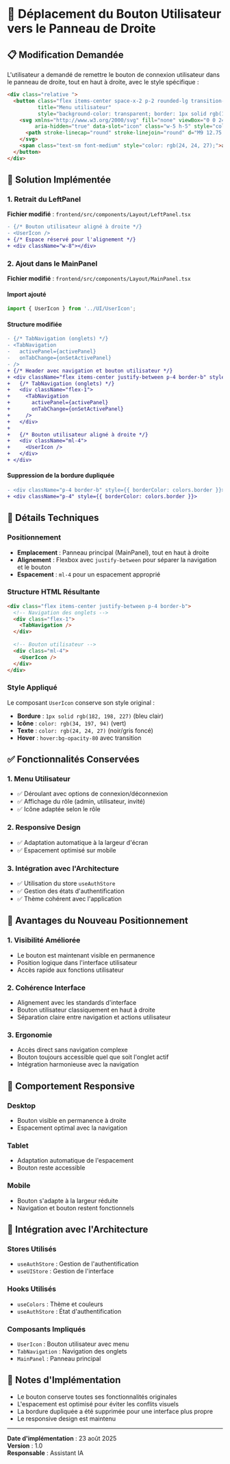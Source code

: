 # 🔄 Déplacement du Bouton Utilisateur vers le Panneau de Droite

## 📋 **Modification Demandée**

L'utilisateur a demandé de remettre le bouton de connexion utilisateur dans le panneau de droite, tout en haut à droite, avec le style spécifique :

```html
<div class="relative ">
  <button class="flex items-center space-x-2 p-2 rounded-lg transition-all duration-200 hover:bg-opacity-80 cursor-pointer" 
          title="Menu utilisateur" 
          style="background-color: transparent; border: 1px solid rgb(182, 198, 227);">
    <svg xmlns="http://www.w3.org/2000/svg" fill="none" viewBox="0 0 24 24" stroke-width="1.5" stroke="currentColor" 
         aria-hidden="true" data-slot="icon" class="w-5 h-5" style="color: rgb(34, 197, 94);">
      <path stroke-linecap="round" stroke-linejoin="round" d="M9 12.75 11.25 15 15 9.75m-3-7.036A11.959 11.959 0 0 1 3.598 6 11.99 11.99 0 0 0 3 9.749c0 5.592 3.824 10.29 9 11.623 5.176-1.332 9-6.03 9-11.622 0-1.31-.21-2.571-.598-3.751h-.152c-3.196 0-6.1-1.248-8.25-3.285Z"></path>
    </svg>
    <span class="text-sm font-medium" style="color: rgb(24, 24, 27);">admin</span>
  </button>
</div>
```

## 🎯 **Solution Implémentée**

### **1. Retrait du LeftPanel**

**Fichier modifié** : `frontend/src/components/Layout/LeftPanel.tsx`

```diff
- {/* Bouton utilisateur aligné à droite */}
- <UserIcon />
+ {/* Espace réservé pour l'alignement */}
+ <div className="w-8"></div>
```

### **2. Ajout dans le MainPanel**

**Fichier modifié** : `frontend/src/components/Layout/MainPanel.tsx`

#### **Import ajouté**
```typescript
import { UserIcon } from '../UI/UserIcon';
```

#### **Structure modifiée**
```diff
- {/* TabNavigation (onglets) */}
- <TabNavigation 
-   activePanel={activePanel} 
-   onTabChange={onSetActivePanel} 
- />
+ {/* Header avec navigation et bouton utilisateur */}
+ <div className="flex items-center justify-between p-4 border-b" style={{ borderColor: colors.border }}>
+   {/* TabNavigation (onglets) */}
+   <div className="flex-1">
+     <TabNavigation 
+       activePanel={activePanel} 
+       onTabChange={onSetActivePanel} 
+     />
+   </div>
+   
+   {/* Bouton utilisateur aligné à droite */}
+   <div className="ml-4">
+     <UserIcon />
+   </div>
+ </div>
```

#### **Suppression de la bordure dupliquée**
```diff
- <div className="p-4 border-b" style={{ borderColor: colors.border }}>
+ <div className="p-4" style={{ borderColor: colors.border }}>
```

## 🔧 **Détails Techniques**

### **Positionnement**

- **Emplacement** : Panneau principal (MainPanel), tout en haut à droite
- **Alignement** : Flexbox avec `justify-between` pour séparer la navigation et le bouton
- **Espacement** : `ml-4` pour un espacement approprié

### **Structure HTML Résultante**

```html
<div class="flex items-center justify-between p-4 border-b">
  <!-- Navigation des onglets -->
  <div class="flex-1">
    <TabNavigation />
  </div>
  
  <!-- Bouton utilisateur -->
  <div class="ml-4">
    <UserIcon />
  </div>
</div>
```

### **Style Appliqué**

Le composant `UserIcon` conserve son style original :
- **Bordure** : `1px solid rgb(182, 198, 227)` (bleu clair)
- **Icône** : `color: rgb(34, 197, 94)` (vert)
- **Texte** : `color: rgb(24, 24, 27)` (noir/gris foncé)
- **Hover** : `hover:bg-opacity-80` avec transition

## ✅ **Fonctionnalités Conservées**

### **1. Menu Utilisateur**
- ✅ Déroulant avec options de connexion/déconnexion
- ✅ Affichage du rôle (admin, utilisateur, invité)
- ✅ Icône adaptée selon le rôle

### **2. Responsive Design**
- ✅ Adaptation automatique à la largeur d'écran
- ✅ Espacement optimisé sur mobile

### **3. Intégration avec l'Architecture**
- ✅ Utilisation du store `useAuthStore`
- ✅ Gestion des états d'authentification
- ✅ Thème cohérent avec l'application

## 🎨 **Avantages du Nouveau Positionnement**

### **1. Visibilité Améliorée**
- Le bouton est maintenant visible en permanence
- Position logique dans l'interface utilisateur
- Accès rapide aux fonctions utilisateur

### **2. Cohérence Interface**
- Alignement avec les standards d'interface
- Bouton utilisateur classiquement en haut à droite
- Séparation claire entre navigation et actions utilisateur

### **3. Ergonomie**
- Accès direct sans navigation complexe
- Bouton toujours accessible quel que soit l'onglet actif
- Intégration harmonieuse avec la navigation

## 📱 **Comportement Responsive**

### **Desktop**
- Bouton visible en permanence à droite
- Espacement optimal avec la navigation

### **Tablet**
- Adaptation automatique de l'espacement
- Bouton reste accessible

### **Mobile**
- Bouton s'adapte à la largeur réduite
- Navigation et bouton restent fonctionnels

## 🔄 **Intégration avec l'Architecture**

### **Stores Utilisés**
- `useAuthStore` : Gestion de l'authentification
- `useUIStore` : Gestion de l'interface

### **Hooks Utilisés**
- `useColors` : Thème et couleurs
- `useAuthStore` : État d'authentification

### **Composants Impliqués**
- `UserIcon` : Bouton utilisateur avec menu
- `TabNavigation` : Navigation des onglets
- `MainPanel` : Panneau principal

## 📝 **Notes d'Implémentation**

- Le bouton conserve toutes ses fonctionnalités originales
- L'espacement est optimisé pour éviter les conflits visuels
- La bordure dupliquée a été supprimée pour une interface plus propre
- Le responsive design est maintenu

---

**Date d'implémentation** : 23 août 2025  
**Version** : 1.0  
**Responsable** : Assistant IA
